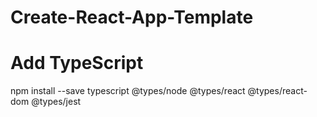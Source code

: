 # Create-React-App-Template

# Add TypeScript

npm install --save typescript @types/node @types/react @types/react-dom @types/jest

